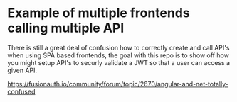 # Example of multiple frontends calling multiple API

There is still a great deal of confusion how to correctly create and call API's when using SPA based frontends, the goal with this repo is to show off how you might setup API's to securly validate a JWT so that a user can access a given API.

https://fusionauth.io/community/forum/topic/2670/angular-and-net-totally-confused